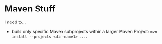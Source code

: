 # Maven Stuff

I need to...

* build only specific Maven subprojects within a larger Maven Project: `mvn install --projects <dir-name1> ...`.

